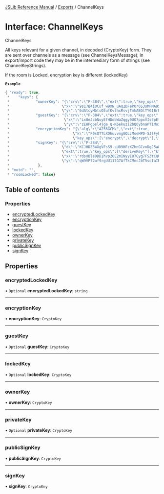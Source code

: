 [JSLib Reference Manual](../README.md) / [Exports](../modules.md) / ChannelKeys

# Interface: ChannelKeys

ChannelKeys

All keys relevant for a given channel, in decoded (CryptoKey) form.
They are sent over channels as a message (see ChannelKeysMessage);
in export/import code they may be in the intermediary form of
strings (see ChannelKeyStrings).

If the room is Locked, encryption key is different (lockedKey)

**`Example`**

```ts
{ "ready": true,
 *    "keys": {
 *            "ownerKey": "{\"crv\":\"P-384\",\"ext\":true,\"key_ops\":[],\"kty\":\"EC\",
 *                        \"x\":\"9s17B4i0Cuf_w9XN_uAq2DFePOr6S3sMFMA95KjLN8akBUWEhPAcuMEMwNUlrrkN\",
 *                        \"y\":\"6dAtcyMbtsO5ufKvlhxRsvjTmkABGlTYG1BrEjTpwrAgtmn6k25GR7akklz9klBr\"}",
 *            "guestKey": "{\"crv\":\"P-384\",\"ext\":true,\"key_ops\":[],\"kty\":\"EC\",
 *                         \"x\":\"Lx0eJcbNuyEfHDobWaZqgy9UO7ppxVIsEpEtvbzkAlIjySh9lY2AvgnACREO6QXD\",
 *                         \"y\":\"zEHPgpsl4jge_Q-K6ekuzi2bQOybnaPT1MozCFQJnXEePBX8emkHriOiwl6P8BAS\"}",
 *            "encryptionKey": "{\"alg\":\"A256GCM\",\"ext\":true,
 *                             \"k\":\"F0sQTTLXDhuvvmgGQLzMoeHPD-SJlFyhfOD-cqejEOU\",
 *                             \"key_ops\":[\"encrypt\",\"decrypt\"],\"kty\":\"oct\"}",
 *            "signKey": "{\"crv\":\"P-384\",
 *                        \"d\":\"KCJHDZ34XgVFsS9-sU09HFzXZhnGCvnDgJ5a8GTSfjuJQaq-1N2acvchPRhknk8B\",
 *                        \"ext\":true,\"key_ops\":[\"deriveKey\"],\"kty\":\"EC\",
 *                        \"x\":\"rdsyBle0DD1hvp2OE2mINyyI87Cyg7FS3tCQUIeVkfPiNOACtFxi6iP8oeYt-Dge\",
 *                        \"y\":\"qW9VP72uf9rgUU117G7AfTkCMncJbT5scIaIRwBXfqET6FYcq20fwSP7R911J2_t\"}"
 *             },
 * "motd": "",
 * "roomLocked": false}
```

## Table of contents

### Properties

- [encryptedLockedKey](ChannelKeys.md#encryptedlockedkey)
- [encryptionKey](ChannelKeys.md#encryptionkey)
- [guestKey](ChannelKeys.md#guestkey)
- [lockedKey](ChannelKeys.md#lockedkey)
- [ownerKey](ChannelKeys.md#ownerkey)
- [privateKey](ChannelKeys.md#privatekey)
- [publicSignKey](ChannelKeys.md#publicsignkey)
- [signKey](ChannelKeys.md#signkey)

## Properties

### encryptedLockedKey

• `Optional` **encryptedLockedKey**: `string`

___

### encryptionKey

• **encryptionKey**: `CryptoKey`

___

### guestKey

• `Optional` **guestKey**: `CryptoKey`

___

### lockedKey

• `Optional` **lockedKey**: `CryptoKey`

___

### ownerKey

• **ownerKey**: `CryptoKey`

___

### privateKey

• `Optional` **privateKey**: `CryptoKey`

___

### publicSignKey

• **publicSignKey**: `CryptoKey`

___

### signKey

• **signKey**: `CryptoKey`
